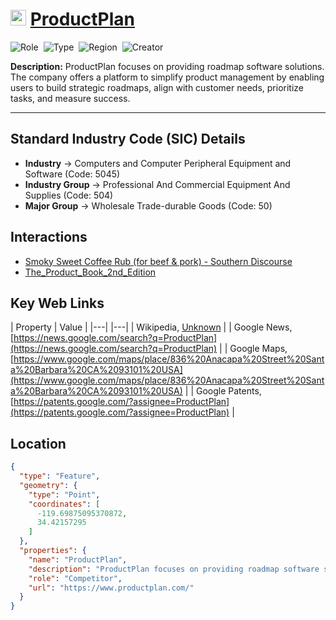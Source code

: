 
# <img src="https://www.productplan.com/uploads/PP-favicon.png" alt="ProductPlan Logo" height="25px" title="ProductPlan" />  [ProductPlan](https://www.productplan.com/) 


![Role](https://img.shields.io/badge/Role-Competitor-blue?style=for-the-badge)&nbsp;&nbsp;![Type](https://img.shields.io/badge/Type-Private-blue?style=for-the-badge)&nbsp;&nbsp;![Region](https://img.shields.io/badge/Region-AMER-blue?style=for-the-badge)&nbsp;&nbsp;![Creator](https://img.shields.io/badge/Creator-John%20Goodman-blue?style=for-the-badge)

**Description:** ProductPlan focuses on providing roadmap software solutions. The company offers a platform to simplify product management by enabling users to build strategic roadmaps, align with customer needs, prioritize tasks, and measure success.

---


## Standard Industry Code (SIC) Details

* **Industry** &#8594; Computers and Computer Peripheral Equipment and Software (Code: 5045)
* **Industry Group** &#8594; Professional And Commercial Equipment And Supplies (Code: 504)
* **Major Group** &#8594; Wholesale Trade-durable Goods (Code: 50)

## Interactions
 
 *  [Smoky Sweet Coffee Rub (for beef & pork) - Southern Discourse](/Interactions/Smoky%20Sweet%20Coffee%20Rub%20(for%20beef%20&%20pork)%20-%20Southern%20Discourse.pdf) 
*  [The_Product_Book_2nd_Edition](/Interactions/The_Product_Book_2nd_Edition.pdf) 


## Key Web Links

 | Property | Value | 
 |---|  |---| 
 | Wikipedia, [Unknown](Unknown)  | 
 | Google News, [https://news.google.com/search?q=ProductPlan](https://news.google.com/search?q=ProductPlan)  | 
 | Google Maps, [https://www.google.com/maps/place/836%20Anacapa%20Street%20Santa%20Barbara%20CA%2093101%20USA](https://www.google.com/maps/place/836%20Anacapa%20Street%20Santa%20Barbara%20CA%2093101%20USA)  | 
 | Google Patents, [https://patents.google.com/?assignee=ProductPlan](https://patents.google.com/?assignee=ProductPlan)  | 


## Location
```geojson
{
  "type": "Feature",
  "geometry": {
    "type": "Point",
    "coordinates": [
      -119.69875095370872,
      34.42157295
    ]
  },
  "properties": {
    "name": "ProductPlan",
    "description": "ProductPlan focuses on providing roadmap software solutions. The company offers a platform to simplify product management by enabling users to build strategic roadmaps, align with customer needs, prioritize tasks, and measure success.",
    "role": "Competitor",
    "url": "https://www.productplan.com/"
  }
}
```